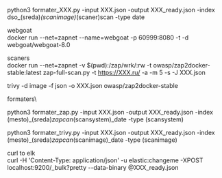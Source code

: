 
python3 formater_XXX.py -input XXX.json -output XXX_ready.json -index dso_(sreda)_(scanimage)_(scaner)scan -type date


webgoat\
docker run --net=zapnet --name=webgoat -p 60999:8080 -t -d webgoat/webgoat-8.0



scaners\
docker run --net=zapnet -v $(pwd):/zap/wrk/:rw -t owasp/zap2docker-stable:latest zap-full-scan.py  -t https://XXX.ru/ -a -m 5 -s -J XXX.json


trivy  -d image -f json  -o XXX.json  owasp/zap2docker-stable


formaters\

python3 formater_zap.py -input XXX.json -output XXX_ready.json -index (mesto)_(sreda)_zapcan_(scansystem)_date -type (scansystem)

python3 formater_trivy.py -input XXX.json -output XXX_ready.json -index (mesto)_(sreda)_zapcan_(scanimage)_date -type (scanimage)



curl to elk\
curl -H 'Content-Type: application/json' -u elastic:changeme  -XPOST localhost:9200/_bulk?pretty --data-binary @XXX_ready.json


